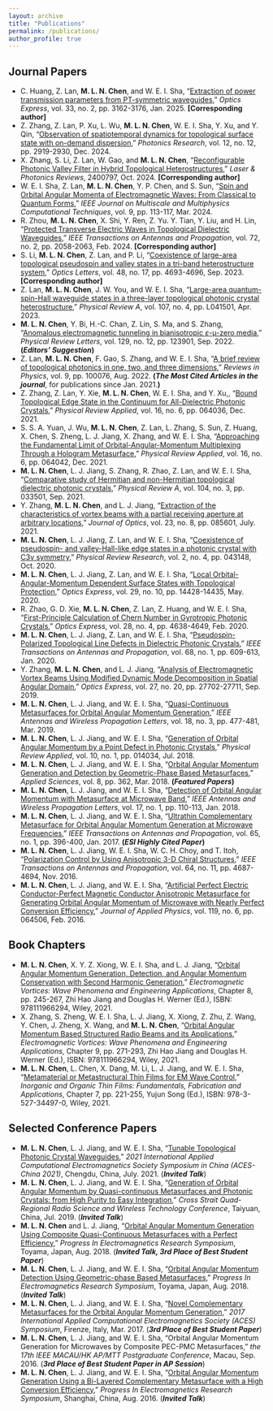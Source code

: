 ```yaml
---
layout: archive
title: "Publications"
permalink: /publications/
author_profile: true
---
```


## Journal Papers
-	 C. Huang, Z. Lan, **M. L. N. Chen**, and W. E. I. Sha, “[Extraction of power transmission parameters from PT-symmetric waveguides](https://opg.optica.org/oe/fulltext.cfm?uri=oe-33-2-3162&id=567195),” *Optics Express*, vol. 33, no. 2, pp. 3162-3176, Jan. 2025. **[Corresponding author]**
-	 Z. Zhang, Z. Lan, P. Xu, L. Wu, **M. L. N. Chen**, W. E. I. Sha, Y. Xu, and Y. Qin, “[Observation of spatiotemporal dynamics for topological surface state with on-demand dispersion](https://opg.optica.org/prj/fulltext.cfm?uri=prj-12-12-2919&id=564836),” *Photonics Research*, vol. 12, no. 12, pp. 2919-2930, Dec. 2024.
-  X. Zhang, S. Li, Z. Lan, W. Gao, and **M. L. N. Chen**, “[Reconfigurable Photonic Valley Filter in Hybrid Topological Heterostructures](https://onlinelibrary.wiley.com/doi/10.1002/lpor.202400797),” *Laser & Photonics Reviews*, 2400797, Oct. 2024. **[Corresponding author]**
-	 W. E. I. Sha, Z. Lan, **M. L. N. Chen**, Y. P. Chen, and S. Sun, “[Spin and Orbital Angular Momenta of Electromagnetic Waves: From Classical to Quantum Forms](https://ieeexplore.ieee.org/abstract/document/10453653),” *IEEE Journal on Multiscale and Multiphysics Computational Techniques*, vol. 9, pp. 113-117, Mar. 2024.
-  R. Zhou,  **M. L. N. Chen**, X. Shi, Y. Ren, Z. Yu. Y. Tian, Y. Liu, and H. Lin, “[Protected Transverse Electric Waves in Topological Dielectric Waveguides](https://ieeexplore.ieee.org/document/10341331),” *IEEE Transactions on Antennas and Propagation*, vol. 72, no. 2, pp. 2058-2063, Feb. 2024. **[Corresponding author]**
-  S. Li,  **M. L. N. Chen**, Z. Lan, and P. Li, “[Coexistence of large-area topological pseudospin and valley states in a tri-band heterostructure system](https://doi.org/10.1364/OL.501977),” *Optics Letters*, vol. 48, no. 17, pp. 4693-4696, Sep. 2023. **[Corresponding author]**
-	 Z. Lan, **M. L. N. Chen**, J. W. You, and W. E. I. Sha, “[Large-area quantum-spin-Hall waveguide states in a three-layer topological photonic crystal heterostructure](https://journals.aps.org/pra/abstract/10.1103/PhysRevA.107.L041501),” *Physical Review A*, vol. 107, no. 4, pp. L041501, Apr. 2023.
-	 **M. L. N. Chen**, Y. Bi, H.-C. Chan, Z. Lin, S. Ma, and S. Zhang, “[Anomalous electromagnetic tunneling in bianisotropic $\varepsilon$-μ-zero media](https://journals.aps.org/prl/abstract/10.1103/PhysRevLett.129.123901),” *Physical Review Letters*, vol. 129, no. 12, pp. 123901, Sep. 2022. **(_Editors’ Suggestion_)**
-	 Z. Lan, **M. L. N. Chen**, F. Gao, S. Zhang, and W. E. I. Sha, “[A brief review of topological photonics in one, two, and three dimensions](https://www.sciencedirect.com/science/article/pii/S2405428322000077),” *Reviews in Physics*, vol. 9, pp. 100076, Aug. 2022. **(_The Most Cited Articles in the journal_**, for publications since Jan. 2021.**)**
-	 Z. Zhang, Z. Lan, Y. Xie, **M. L. N. Chen**, W. E. I. Sha, and Y. Xu,, “[Bound Topological Edge State in the Continuum for All-Dielectric Photonic Crystals](https://journals.aps.org/prapplied/abstract/10.1103/PhysRevApplied.16.064036),” *Physical Review Applied*, vol. 16, no. 6, pp. 064036, Dec. 2021.
-	 S. S. A. Yuan, J. Wu, **M. L. N. Chen**, Z. Lan, L. Zhang, S. Sun, Z. Huang, X. Chen, S. Zheng, L. J. Jiang, X. Zhang, and W. E. I. Sha, “[Approaching the Fundamental Limit of Orbital-Angular-Momentum Multiplexing Through a Hologram Metasurface](https://journals.aps.org/prapplied/abstract/10.1103/PhysRevApplied.16.064042),” *Physical Review Applied*, vol. 16, no. 6, pp. 064042, Dec. 2021.
-	 **M. L. N. Chen**, L. J. Jiang, S. Zhang, R. Zhao, Z. Lan, and W. E. I. Sha, “[Comparative study of Hermitian and non-Hermitian topological dielectric photonic crystals](https://journals.aps.org/pra/abstract/10.1103/PhysRevA.104.033501),” *Physical Review A*, vol. 104, no. 3, pp. 033501, Sep. 2021.
-	 Y. Zhang, **M. L. N. Chen**, and L. J. Jiang, “[Extraction of the characteristics of vortex beams with a partial receiving aperture at arbitrary locations](https://iopscience.iop.org/article/10.1088/2040-8986/ac0ff3/meta),” *Journal of Optics*, vol. 23, no. 8, pp. 085601, July. 2021.
-	 **M. L. N. Chen**, L. J. Jiang, Z. Lan, and W. E. I. Sha, “[Coexistence of pseudospin- and valley-Hall-like edge states in a photonic crystal with C3v symmetry](https://journals.aps.org/prresearch/abstract/10.1103/PhysRevResearch.2.043148),” *Physical Review Research*, vol. 2, no. 4, pp. 043148, Oct. 2020.
-	 **M. L. N. Chen**, L. J. Jiang, Z. Lan, and W. E. I. Sha, “[Local Orbital-Angular-Momentum Dependent Surface States with Topological Protection](https://opg.optica.org/oe/fulltext.cfm?uri=oe-28-10-14428&id=431326),” *Optics Express*, vol. 29, no. 10, pp. 14428-14435, May. 2020.
-	 R. Zhao, G. D. Xie, **M. L. N. Chen**, Z. Lan, Z. Huang, and W. E. I. Sha, “[First-Principle Calculation of Chern Number in Gyrotropic Photonic Crystals](https://opg.optica.org/oe/fulltext.cfm?uri=oe-28-4-4638&id=426551),” *Optics Express*, vol. 28, no. 4, pp. 4638-4649, Feb. 2020.
-	 **M. L. N. Chen**, L. J. Jiang, Z. Lan, and W. E. I. Sha, “[Pseudospin-Polarized Topological Line Defects in Dielectric Photonic Crystals](https://ieeexplore.ieee.org/abstract/document/8805239),” *IEEE Transactions on Antennas and Propagation*, vol. 68, no. 1, pp. 609-613, Jan. 2020.
-	 Y. Zhang, **M. L. N. Chen**, and L. J. Jiang, “[Analysis of Electromagnetic Vortex Beams Using Modified Dynamic Mode Decomposition in Spatial Angular Domain](https://opg.optica.org/oe/fulltext.cfm?uri=oe-27-20-27702&id=418887),” *Optics Express*, vol. 27, no. 20, pp. 27702-27711, Sep. 2019.
-	 **M. L. N. Chen**, L. J. Jiang, and W. E. I. Sha, “[Quasi-Continuous Metasurfaces for Orbital Angular Momentum Generation](https://ieeexplore.ieee.org/abstract/document/8624314),” *IEEE Antennas and Wireless Propagation Letters*, vol. 18, no. 3, pp. 477-481, Mar. 2019.
-	 **M. L. N. Chen**, L. J. Jiang, and W. E. I. Sha, “[Generation of Orbital Angular Momentum by a Point Defect in Photonic Crystals](https://journals.aps.org/prapplied/abstract/10.1103/PhysRevApplied.10.014034),” *Physical Review Applied*, vol. 10, no. 1, pp. 014034, Jul. 2018.
-	 **M. L. N. Chen**, L. J. Jiang, and W. E. I. Sha, “[Orbital Angular Momentum Generation and Detection by Geometric-Phase Based Metasurfaces](https://www.mdpi.com/2076-3417/8/3/362),” *Applied Sciences*, vol. 8, pp. 362, Mar. 2018. **(_Featured Papers_)**
-	 **M. L. N. Chen**, L. J. Jiang, and W. E. I. Sha, “[Detection of Orbital Angular Momentum with Metasurface at Microwave Band](https://ieeexplore.ieee.org/abstract/document/8119872),” *IEEE Antennas and Wireless Propagation Letters*, vol. 17, no. 1, pp. 110-113, Jan. 2018.
-	 **M. L. N. Chen**, L. J. Jiang, and W. E. I. Sha, “[Ultrathin Complementary Metasurface for Orbital Angular Momentum Generation at Microwave Frequencies](https://ieeexplore.ieee.org/abstract/document/7738509),” *IEEE Transactions on Antennas and Propagation*, vol. 65, no. 1, pp. 396-400, Jan. 2017. **(_ESI Highly Cited Paper_)**
-	 **M. L. N. Chen**, L. J. Jiang, W. E. I. Sha, W. C. H. Choy, and T. Itoh, “[Polarization Control by Using Anisotropic 3-D Chiral Structures](https://ieeexplore.ieee.org/abstract/document/7544481),” *IEEE Transactions on Antennas and Propagation*, vol. 64, no. 11, pp. 4687-4694, Nov. 2016.
-	 **M. L. N. Chen**, L. J. Jiang, and W. E. I. Sha, “[Artificial Perfect Electric Conductor-Perfect Magnetic Conductor Anisotropic Metasurface for Generating Orbital Angular Momentum of Microwave with Nearly Perfect Conversion Efficiency](https://pubs.aip.org/aip/jap/article-abstract/119/6/064506/142625/Artificial-perfect-electric-conductor-perfect?redirectedFrom=fulltext),” *Journal of Applied Physics*, vol. 119, no. 6, pp. 064506, Feb. 2016.

## Book Chapters
-	 **M. L. N. Chen**, X. Y. Z. Xiong, W. E. I. Sha, and L. J. Jiang, “[Orbital Angular Momentum Generation, Detection, and Angular Momentum Conservation with Second Harmonic Generation](https://onlinelibrary.wiley.com/doi/abs/10.1002/9781119662945.ch8),” *Electromagnetic Vortices: Wave Phenomena and Engineering Applications*, Chapter 8, pp. 245-267, Zhi Hao Jiang and Douglas H. Werner (Ed.), ISBN: 978111966294, Wiley, 2021.
-	 X. Zhang, S. Zheng, W. E. I. Sha, L. J. Jiang, X. Xiong, Z. Zhu, Z. Wang, Y. Chen, J. Zheng, X. Wang, and **M. L. N. Chen**, “[Orbital Angular Momentum Based Structured Radio Beams and its Applications](https://onlinelibrary.wiley.com/doi/abs/10.1002/9781119662945.ch9),” *Electromagnetic Vortices: Wave Phenomena and Engineering Applications*, Chapter 9, pp. 271-293, Zhi Hao Jiang and Douglas H. Werner (Ed.), ISBN: 978111966294, Wiley, 2021.
-	 **M. L. N. Chen**, L. Chen, X. Dang, M. Li, L. J. Jiang, and W. E. I. Sha, “[Metamaterial or Metastructural Thin Films for EM Wave Control](https://onlinelibrary.wiley.com/doi/abs/10.1002/9783527344987.ch7),” *Inorganic and Organic Thin Films: Fundamentals, Fabrication and Applications*, Chapter 7, pp. 221-255, Yujun Song (Ed.), ISBN: 978-3-527-34497-0, Wiley, 2021.

## Selected Conference Papers
-	 **M. L. N. Chen**, L. J. Jiang, and W. E. I. Sha, “[Tunable Topological Photonic Crystal Waveguides](https://ieeexplore.ieee.org/abstract/document/9581786),” *2021 International Applied Computational Electromagnetics Society Symposium in China (ACES-China 2021)*, Chengdu, China, July. 2021. (**_Invited Talk_**)
-	 **M. L. N. Chen**, L. J. Jiang, and W. E. I. Sha, “[Generation of Orbital Angular Momentum by Quasi-continuous Metasurfaces and Photonic Crystals: from High Purity to Easy Integration](https://ieeexplore.ieee.org/abstract/document/8624314),” *Cross Strait Quad-Regional Radio Science and Wireless Technology Conference*, Taiyuan, China, Jul. 2019. (**_Invited Talk_**)
-	 **M. L. N. Chen** and L. J. Jiang, “[Orbital Angular Momentum Generation Using Composite Quasi-Continuous Metasurfaces with a Perfect Efficiency](https://ieeexplore.ieee.org/abstract/document/8598158),” *Progress In Electromagnetics Research Symposium*, Toyama, Japan, Aug. 2018. (**_Invited Talk, 3rd Place of Best Student Paper_**)
-	 **M. L. N. Chen**, L. J. Jiang, and W. E. I. Sha, “[Orbital Angular Momentum Detection Using Geometric-phase Based Metasurfaces](http://www.zjuisee.zju.edu.cn/weisha/Publications/Files/2018PIERS_Menglin.pdf),” *Progress In Electromagnetics Research Symposium*, Toyama, Japan, Aug. 2018. (**_Invited Talk_**)
-	 **M. L. N. Chen**, L. J. Jiang, and W. E. I. Sha, “[Novel Complementary Metasurfaces for the Orbital Angular Momentum Generation](https://ieeexplore.ieee.org/abstract/document/7916014),” *2017 International Applied Computational Electromagnetics Society (ACES) Symposium*, Firenze, Italy, Mar. 2017. (**_3rd Place of Best Student Paper_**)
-	 **M. L. N. Chen**, L. J. Jiang, and W. E. I. Sha, “Orbital Angular Momentum Generation for Microwaves by Composite PEC-PMC Metasurfaces,” *the 17th IEEE MACAU/HK AP/MTT Postgraduate Conference*, Macau, Sep. 2016. (**_3rd Place of Best Student Paper in AP Session_**)
-	 **M. L. N. Chen**, L. J. Jiang, and W. E. I. Sha, “[Orbital Angular Momentum Generation Using a Bi-Layered Complementary Metasurface with a High Conversion Efficiency](http://www.zjuisee.zju.edu.cn/weisha/Publications/Files/Chen_FERMAT.pdf),” *Progress In Electromagnetics Research Symposium*, Shanghai, China, Aug. 2016. (**_Invited Talk_**)
